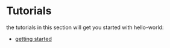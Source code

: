 Tutorials
=========

the tutorials in this section will get you started with hello-world:

* [getting started](getting-started.md)